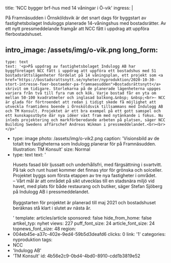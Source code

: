 title: 'NCC bygger brf-hus med 14 våningar i Ö-vik'
ingress: |
  <p>På Framnäsudden i Örnsköldsvik är det snart dags för byggstart av fastighetsbolaget Induloggs planerade 14-våningshus med bostadsrätter. Av ett nytt pressmeddelande framgår att NCC fått i uppdrag att uppföra flerbostadshuset.
  </p>
  
intro_image: /assets/img/o-vik.png
long_form:
  -
    type: text
    text: '<p>På uppdrag av fastighetsbolaget Indulogg AB har byggföretaget NCC fått i uppdrag att uppföra ett bostadshus med 51 bostadsrättslägenheter fördelat på 14 våningsplan, ett projekt som <a href="https://bostadsrattsnytt.se/nyheter/nyproduktion/2020-10-30-stort-intresse-foer-bostaeder-pa-framnaesudden">Bostadsrättsnytt</a> skrivit om tidigare. Storlekarna på de planerade lägenheterna uppges variera från två till fyra rum och kök. Varje bostad får en yta om mellan 50-100 kvadratmeter och inglasad balkong.&nbsp; &nbsp;<br>– NCC är glada för förtroendet att redan i tidigt skede få möjlighet att utveckla framtidens boende i Örnsköldsvik tillsammans med Indulogg AB och TM Konsult. Projektet är ett bra exempel på ett gott samspel och ett kunskapsutbyte där nya idéer växt fram med nytänkande i fokus. Nu inleds projektering och markförberedande arbeten på platsen, säger NCC Building Swedens affärschef Andreas Wikman i pressmeddelandet.<br><br></p>'
  -
    type: image
    photo: /assets/img/o-vik2.png
    caption: 'Visionsbild av de totalt tre fastigheterna som Indulogg planerar för på Framnäsudden. Illustration: TM Konsult'
    size: Normal
  -
    type: text
    text: '<p>Husets fasad blir ljussatt och underhållsfri, med färgsättning i svartvitt. På tak och runt huset kommer det finnas ytor för grönska och solceller. Projektet byggs som första etappen av tre nya fastigheter i området.<br>– Vårt mål är att området på sikt utvecklas till en stadsnära miljö vid havet, med plats för både restaurang och butiker, säger Stefan Sjöberg på Indulogg AB i pressmeddelandet.<br><br>Byggstarten för projektet är planerad till maj 2021 och bostadshuset beräknas stå klart i slutet av nästa år.</p>'
template: articles/article
sponsored: false
hide_from_home: false
artikel_typ: nyhet
views: 227
puff_font_size: 24
article_font_size: 24
topnews_font_size: 48
region:
  - 004eb45e-a37c-402e-9ed4-59b5d3deafd6
clicks: 0
link: '1'
categories: nyproduktion
tags:
  - NCC
  - 'Indulogg AB'
  - 'TM Konsult'
id: 4b56e2c9-0bd4-4bd0-8910-cdd1b3819e52
